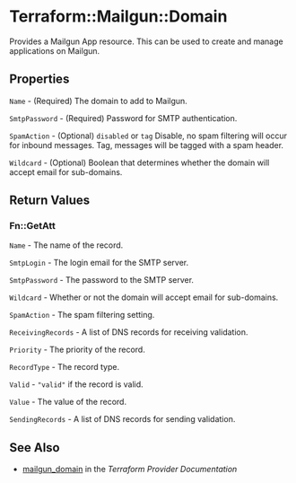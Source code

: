 # Terraform::Mailgun::Domain

Provides a Mailgun App resource. This can be used to
create and manage applications on Mailgun.

## Properties

`Name` - (Required) The domain to add to Mailgun.

`SmtpPassword` - (Required) Password for SMTP authentication.

`SpamAction` - (Optional) `disabled` or `tag` Disable, no spam filtering will occur for inbound messages. Tag, messages will be tagged with a spam header.

`Wildcard` - (Optional) Boolean that determines whether the domain will accept email for sub-domains.


## Return Values

### Fn::GetAtt

`Name` - The name of the record.

`SmtpLogin` - The login email for the SMTP server.

`SmtpPassword` - The password to the SMTP server.

`Wildcard` - Whether or not the domain will accept email for sub-domains.

`SpamAction` - The spam filtering setting.

`ReceivingRecords` - A list of DNS records for receiving validation.

`Priority` - The priority of the record.

`RecordType` - The record type.

`Valid` - `"valid"` if the record is valid.

`Value` - The value of the record.

`SendingRecords` - A list of DNS records for sending validation.

## See Also

* [mailgun_domain](https://www.terraform.io/docs/providers/mailgun/r/domain.html) in the _Terraform Provider Documentation_